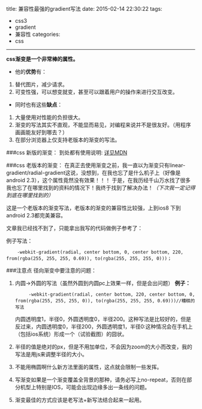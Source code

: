 title: 兼容性最强的gradient写法
date: 2015-02-14 22:30:22
tags:
- css3
- gradient
- 兼容性
categories:
- css
---

**css渐变是一个非常棒的属性。**

*   他的**优势**有：
1. 替代图片，减少请求。
2. 可变性强，可以想变就变，甚至可以跟着用户的操作来进行交互改变。

*   同时也有这些**缺点**：
1. 大量使用对性能的负担很大。
2. 渐变的写法其实不直观，不能显而易见，对编程来说并不是很友好。（用程序画画能友好到哪去？）
3. 在部分浏览器上仅支持老版本的渐变的写法。

<!-- more -->

###css 新版的渐变：
到处都有使用说明: [详见MDN](https://developer.mozilla.org/en-US/docs/Web/CSS/gradient)

###css 老版本的渐变：
在真正去使用渐变之前，我一直以为渐变只有linear-gradient/radial-gradient这说，没想到，在我也忘了是什么机子上（好像是android 2.3），这个属性竟然没有效果！！！
于是，在我历经千山万水找了很多我也忘了在哪里找到的资料的情况下！我终于找到了解决办法！*（下次我一定记得到底在哪里找到的）*

这是一个老版本的渐变写法，老版本的渐变的兼容性比较强，上到ios8 下到android 2.3都完美兼容。

文章我已经找不到了，只能拿出我写的代码做例子参考了：

例子写法：

        -webkit-gradient(radial, center bottom, 0, center bottom, 220, from(rgba(255, 255, 255, 0.69)), to(rgba(255, 255, 255, 0)))；

###注意点
径向渐变中要注意的问题：
1. 内圆->外圆的写法（虽然外圆到内圆pc上效果一样，但是会出问题）
**例子：**

            -webkit-gradient(radial, center bottom, 220, center bottom, 0, from(rgba(255, 255, 255, 0)), to(rgba(255, 255, 255, 0.69)))//糟糕的写法
            
    内圆透明度1，半径0，外圆透明度0，半径200。这种写法是比较好的，但是反过来，内圆透明度0，半径200，外圆透明度1，半径0:这种情况会在手机上（包括ios系统）形成一个（试验截图）的囧状。

2. 半径的值是绝对的px，但是不用加单位，不会因为zoom的大小而改变，我的写法是用js来调整半径的大小。

3. 不能用椭圆啊什么新方法里面的属性，这点就会限制一些发挥。
4. 写渐变如果是一个渐变覆盖全背景的那种，请务必写上no-repeat，否则在部分机型上特别是IOS，可能会出现边缘多出一条线的问题。
5. 渐变最佳的方式应该是老写法+新写法结合起来一起用。